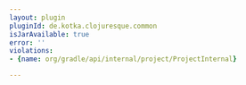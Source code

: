 ```yaml
---
layout: plugin
pluginId: de.kotka.clojuresque.common
isJarAvailable: true
error: ''
violations:
- {name: org/gradle/api/internal/project/ProjectInternal}

---
```

